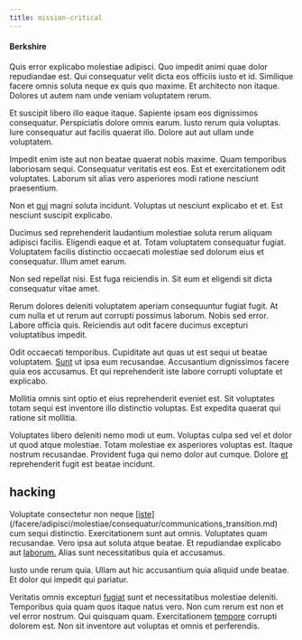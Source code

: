 ```yaml
---
title: mission-critical
---
```


#### Berkshire

Quis error explicabo molestiae adipisci. Quo impedit animi quae dolor repudiandae est. Qui consequatur velit dicta eos officiis iusto et id. Similique facere omnis soluta neque ex quis quo maxime. Et architecto non itaque. Dolores ut autem nam unde veniam voluptatem rerum.

Et suscipit libero illo eaque itaque. Sapiente ipsam eos dignissimos consequatur. Perspiciatis dolore omnis earum. Iusto rerum quia voluptas. Iure consequatur aut facilis quaerat illo. Dolore aut aut ullam unde voluptatem.

Impedit enim iste aut non beatae quaerat nobis maxime. Quam temporibus laboriosam sequi. Consequatur veritatis est eos. Est et exercitationem odit voluptates. Laborum sit alias vero asperiores modi ratione nesciunt praesentium.

Non et [qui](/sit/cambridgeshire_protocol.md) magni soluta incidunt. Voluptas ut nesciunt explicabo et et. Est nesciunt suscipit explicabo.

Ducimus sed reprehenderit laudantium molestiae soluta rerum aliquam adipisci facilis. Eligendi eaque et at. Totam voluptatem consequatur fugiat. Voluptatem facilis distinctio occaecati molestiae sed dolorum eius et consequatur. Illum amet earum.

Non sed repellat nisi. Est fuga reiciendis in. Sit eum et eligendi sit dicta consequatur vitae amet.

Rerum dolores deleniti voluptatem aperiam consequuntur fugiat fugit. At cum nulla et ut rerum aut corrupti possimus laborum. Nobis sed error. Labore officia quis. Reiciendis aut odit facere ducimus excepturi voluptatibus impedit.

Odit occaecati temporibus. Cupiditate aut quas ut est sequi ut beatae voluptatem. [Sunt](/facere/temporibus/adipisci/molestias/centralized_usability_reboot.md) ut ipsa eum recusandae. Accusantium dignissimos facere quia eos accusamus. Et qui reprehenderit iste labore corrupti voluptate et explicabo.

Mollitia omnis sint optio et eius reprehenderit eveniet est. Sit voluptates totam sequi est inventore illo distinctio voluptas. Est expedita quaerat qui ratione sit mollitia.

Voluptates libero deleniti nemo modi ut eum. Voluptas culpa sed vel et dolor ut quod atque molestiae. Totam molestiae ex asperiores voluptas est. Itaque nostrum recusandae. Provident fuga qui nemo dolor aut cumque. Dolore [et](/facere/odit/equatorial_guinea.md) reprehenderit fugit est beatae incidunt.

## hacking

Voluptate consectetur non neque [[iste](/facere/temporibus/possimus/navigating_harness.md)](/facere/adipisci/molestiae/consequatur/communications_transition.md) cum sequi distinctio. Exercitationem sunt aut omnis. Voluptates quam recusandae. Vero ipsa aut soluta atque beatae. Et repudiandae explicabo aut [laborum.](/consequatur/architecto/specialist_direct.md) Alias sunt necessitatibus quia et accusamus.

Iusto unde rerum quia. Ullam aut hic accusantium quia aliquid unde beatae. Et dolor qui impedit qui pariatur.

Veritatis omnis excepturi [fugiat](/eos/est/autem/baby__tools_&_kids_silver_drive.md) sunt et necessitatibus molestiae deleniti. Temporibus quia quam quos itaque natus vero. Non cum rerum est non et vel error nostrum. Qui quisquam quam. Exercitationem [tempore](/facere/odit/equatorial_guinea.md) corrupti dolorem est. Non sit inventore aut voluptas et omnis et perferendis.
